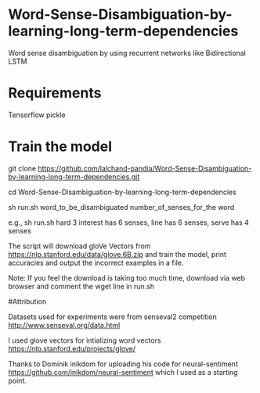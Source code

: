 # Word-Sense-Disambiguation-by-learning-long-term-dependencies
Word sense disambiguation by using recurrent networks like Bidirectional LSTM

# Requirements
Tensorflow
pickle

# Train the model

git clone https://github.com/lalchand-pandia/Word-Sense-Disambiguation-by-learning-long-term-dependencies.git

cd Word-Sense-Disambiguation-by-learning-long-term-dependencies

sh run.sh word_to_be_disambiguated number_of_senses_for_the word

e.g., sh run.sh hard 3
interest has 6 senses, line has 6 senses, serve has 4 senses

The script will download gloVe Vectors from https://nlp.stanford.edu/data/glove.6B.zip and train the model, print accuracies and output the incorrect examples in a file.

Note: If you feel the download is taking too much time, download via web browser and comment the wget line in run.sh

 
#Attribution

Datasets used for experiments were from senseval2 competition http://www.senseval.org/data.html

I used glove vectors for intializing word vectors https://nlp.stanford.edu/projects/glove/


Thanks to Dominik inikdom for uploading his code for neural-sentiment https://github.com/inikdom/neural-sentiment  which I used as a starting point.


